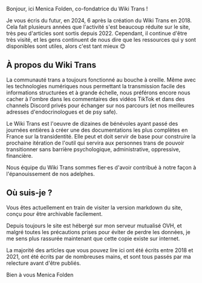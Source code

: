 Bonjour, ici Menica Folden, co-fondatrice du Wiki Trans !

Je vous écris du futur, en 2024, 6 après la création du Wiki Trans en 2018. Cela fait plusieurs années que l'activité s'est beaucoup réduite sur le site, très peu d'articles sont sortis depuis 2022. Cependant, il continue d'être très visité, et les gens continuent de nous dire que les ressources qui y sont disponibles sont utiles, alors c'est tant mieux 😊

## À propos du Wiki Trans

La communauté trans a toujours fonctionné au bouche à oreille. Même avec les technologies numériques nous permettant la transmission facile des informations structurées et à grande échelle, nous préférons encore nous cacher à l'ombre dans les commentaires des vidéos TikTok et dans des channels Discord privés pour échanger sur nos parcours (et nos meilleures adresses d'endocrinologues et de psy safe).

Le Wiki Trans est l'oeuvre de dizaines de bénévoles ayant passé des journées entières à créer une des documentations les plus complètes en France sur la transidentité. Elle peut et doit servir de base pour construire la prochaine itération de l'outil qui servira aux personnes trans de pouvoir transitionner sans barrière psychologique, administrative, oppressive, financière.

Nous équipe du Wiki Trans sommes fier·es d'avoir contribué à notre façon à l'épanouissement de nos adelphes.  

## Où suis-je ?

Vous êtes actuellement en train de visiter la version markdown du site, conçu pour être archivable facilement.

Depuis toujours le site est hébergé sur mon serveur mutualisé OVH, et malgré toutes les précautions prises pour éviter de perdre les données, je me sens plus rassurée maintenant que cette copie existe sur internet.

La majorité des articles que vous pouvez lire ici ont été écrits entre 2018 et 2021, ont été écrits par de nombreuses mains, et sont tous passés par ma relecture avant d'être publiés. 

Bien à vous
Menica Folden